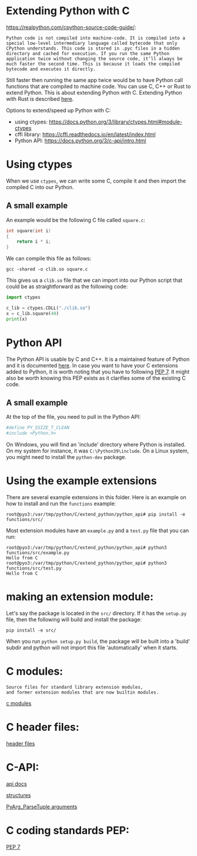 # Extending Python with C


https://realpython.com/cpython-source-code-guide/:
```
Python code is not compiled into machine-code. It is compiled into a special low-level intermediary language called bytecode that only CPython understands. This code is stored in .pyc files in a hidden directory and cached for execution. If you run the same Python application twice without changing the source code, it’ll always be much faster the second time. This is because it loads the compiled bytecode and executes it directly.
```

Still faster then running the same app twice would be to have Python call functions that are compiled to machine code. You can use C, C++ or Rust to extend Python. This is about extending Python with C. Extending Python with Rust is described [here](http://saidvandeklundert.net/learn/2021-11-18-calling-rust-from-='[ython-using-pyo3/).

Options to extend/speed up Python with C:
- using ctypes: https://docs.python.org/3/library/ctypes.html#module-ctypes
- cffi library: https://cffi.readthedocs.io/en/latest/index.html
- Python API: https://docs.python.org/3/c-api/intro.html



# Using ctypes


When we use `ctypes`, we can write some C, compile it and then import the compiled C into our Python.

## A small example

An example would be the following C file called `square.c`:

```c
int square(int i)
{
    return i * i;
}
```

We can compile this file as follows:
```
gcc -shared -o clib.so square.c
```


This gives us a `clib.so` file that we can import into our Python script that could be as straightforward as the following code:

```python
import ctypes

c_lib = ctypes.CDLL("./clib.so")
x = c_lib.square(40)
print(x)
```


# Python API

The Python API is usable by C and C++. It is a maintained feature of Python and it is documented [here](https://docs.python.org/3/c-api/index.html). In case you want to have your C extensions added to Python, it is worth noting that you have to following [PEP 7](https://www.python.org/dev/peps/pep-0007/). It might also be worth knowing this PEP exists as it clarifies some of the existing C code.

## A small example

At the top of the file, you need to pull in the Python API:

```python
#define PY_SSIZE_T_CLEAN
#include <Python.h>
```

On Windows, you will find an 'include' directory where Python is installed. On my system for instance, it was `C:\Python39\include`. On a Linux system, you might need to install the `python-dev` package.


# Using the example extensions


There are several example extensions in this folder. Here is an example on how to install and run the `functions` example:

```
root@pyo3:/var/tmp/python/C/extend_python/python_api# pip install -e functions/src/
```

Most extension modules have an `example.py` and a `test.py` file that you can run:

```
root@pyo3:/var/tmp/python/C/extend_python/python_api# python3 functions/src/example.py 
Hello from C
root@pyo3:/var/tmp/python/C/extend_python/python_api# python3 functions/src/test.py    
Hello from C
```



# making an extension module:

Let's say the package is located in the `src/` directory. If it has the `setup.py` file, then the following will build and install the package:

```
pip install -e src/
```

When you run `python setup.py build`, the package will be built into a 'build' subdir and python will not import this file 'automatically' when it starts. 
# C modules:

```
Source files for standard library extension modules,
and former extension modules that are now builtin modules.
```
[c modules](https://github.com/python/cpython/tree/main/Modules)

# C header files:


[header files](https://github.com/python/cpython/tree/main/Include)

# C-API:

[api docs](https://docs.python.org/3/c-api/index.html)

[structures](https://docs.python.org/3/c-api/structures.html)

[PyArg_ParseTuple arguments](https://docs.python.org/3/c-api/arg.html)
# C coding standards PEP:

[PEP 7](https://www.python.org/dev/peps/pep-0007/)